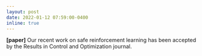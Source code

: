 ```yaml
---
layout: post
date: 2022-01-12 07:59:00-0400
inline: true
---
```


**[paper]** Our recent work on safe reinforcement learning has been accepted by the Results in Control and Optimization journal. 
